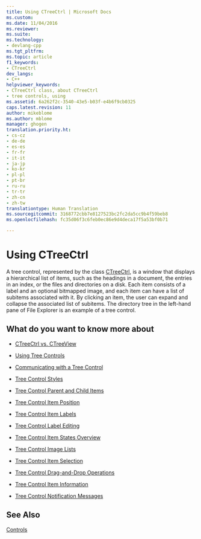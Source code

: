 ```yaml
---
title: Using CTreeCtrl | Microsoft Docs
ms.custom: 
ms.date: 11/04/2016
ms.reviewer: 
ms.suite: 
ms.technology:
- devlang-cpp
ms.tgt_pltfrm: 
ms.topic: article
f1_keywords:
- CTreeCtrl
dev_langs:
- C++
helpviewer_keywords:
- CTreeCtrl class, about CTreeCtrl
- tree controls, using
ms.assetid: 6a262f2c-3540-43e5-b03f-e4b6f9cb0325
caps.latest.revision: 11
author: mikeblome
ms.author: mblome
manager: ghogen
translation.priority.ht:
- cs-cz
- de-de
- es-es
- fr-fr
- it-it
- ja-jp
- ko-kr
- pl-pl
- pt-br
- ru-ru
- tr-tr
- zh-cn
- zh-tw
translationtype: Human Translation
ms.sourcegitcommit: 3168772cbb7e8127523bc2fc2da5cc9b4f59beb8
ms.openlocfilehash: fc35d06f3c6feb0ec86e9d4deca17f5a53bf0b71

---
```

# Using CTreeCtrl
A tree control, represented by the class [CTreeCtrl](../mfc/reference/ctreectrl-class.md), is a window that displays a hierarchical list of items, such as the headings in a document, the entries in an index, or the files and directories on a disk. Each item consists of a label and an optional bitmapped image, and each item can have a list of subitems associated with it. By clicking an item, the user can expand and collapse the associated list of subitems. The directory tree in the left-hand pane of File Explorer is an example of a tree control.  
  
## What do you want to know more about  
  
-   [CTreeCtrl vs. CTreeView](../mfc/ctreectrl-vs-ctreeview.md)  
  
-   [Using Tree Controls](../mfc/using-tree-controls.md)  
  
-   [Communicating with a Tree Control](../mfc/communicating-with-a-tree-control.md)  
  
-   [Tree Control Styles](../mfc/tree-control-styles.md)  
  
-   [Tree Control Parent and Child Items](../mfc/tree-control-parent-and-child-items.md)  
  
-   [Tree Control Item Position](../mfc/tree-control-item-position.md)  
  
-   [Tree Control Item Labels](../mfc/tree-control-item-labels.md)  
  
-   [Tree Control Label Editing](../mfc/tree-control-label-editing.md)  
  
-   [Tree Control Item States Overview](../mfc/tree-control-item-states-overview.md)  
  
-   [Tree Control Image Lists](../mfc/tree-control-image-lists.md)  
  
-   [Tree Control Item Selection](../mfc/tree-control-item-selection.md)  
  
-   [Tree Control Drag-and-Drop Operations](../mfc/tree-control-drag-and-drop-operations.md)  
  
-   [Tree Control Item Information](../mfc/tree-control-item-information.md)  
  
-   [Tree Control Notification Messages](../mfc/tree-control-notification-messages.md)  
  
## See Also  
 [Controls](../mfc/controls-mfc.md)




<!--HONumber=Jan17_HO2-->


